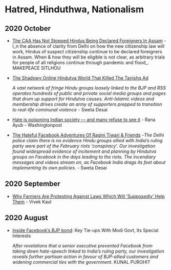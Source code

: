 # Hatred, Hinduthwa, Nationalism

## 2020 October

* [The CAA Has Not Stopped Hindus Being Declared Foreigners In Assam](https://www.article-14.com/post/the-caa-has-not-stopped-hindus-being-declared-foreigners-in-assam) - I_n the absence of clarity from Delhi on how the new citizenship law will work, Hindus of suspect citizenship continue to be declared foreigners in Assam. When & how they will be eligible is not clear, as arbitrary trials for people of all religions continue through pandemic and flood_. MAKEPEACE SITLHOU
* [The Shadowy Online Hindutva World That Killed The Tanishq Ad](https://www.article-14.com/post/the-shadowy-online-hindutva-world-that-killed-the-tanishq-ad)

  _A vast network of fringe Hindu groups loosely linked to the BJP and RSS operates hundreds of public and private social media groups and pages that drum up support for Hindutva causes. Anti-Islamic videos and membership drives create an army of supporters prepped to transition to real-life communal violence_ - Sweta Desai 

* [Hate is poisoning Indian society — and many refuse to see it](https://www.washingtonpost.com/opinions/2020/10/21/tanishq-ad-hate-india/) - Rana Ayub - Washingtonpost
* [The Hateful Facebook Adventures Of Ragini Tiwari & Friends](https://www.article-14.com/post/the-hateful-facebook-adventures-of-ragini-tiwari-friends) -_The Delhi police claim there is no evidence Hindu groups allied with India’s ruling party were part of the February riots ‘conspiracy’. Our investigation found widespread evidence of incitement and planning by Hindutva groups on Facebook in the days leading to the riots. The incendiary messages and videos stream on, as Facebook India drags its feet about implementing its own policies._  - Sweta Desai 

## 2020 September

* [Why Farmers Are Protesting Against Laws Which Will ‘Supposedly’ Help Them](https://vivekkaul.com/2020/09/21/why-farmers-are-protesting-against-laws-which-will-supposedly-help-them/) - Vivek Kaul

## 2020 August

* [Inside Facebook’s BJP bond](https://www.article-14.com/post/inside-facebook-s-bjp-bond-key-tie-ups-with-modi-govt-its-special-interests): Key Tie-ups With Modi Govt, Its Special Interests

  _After revelations that a senior executive prevented Facebook from taking down hate-speech linked to India’s ruling party, our investigation reveals further partisan action in favour of BJP-allied customers and widening commercial ties with the government_. KUNAL PUROHIT

